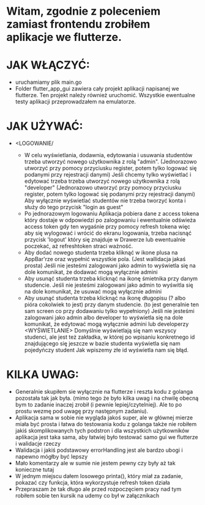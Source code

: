 # Witam, zgodnie z poleceniem zamiast frontendu zrobiłem aplikacje we flutterze.

# JAK WŁĄCZYĆ:
- uruchamiamy plik main.go 
- Folder flutter_app_gui zawiera cały projekt aplikacji napisanej we flutterze. 
  Ten projekt należy również uruchomić. 
  Wszystkie ewentualne testy aplikacji przeprowadzałem na emulatorze.
# JAK UŻYWAĆ:
  -  <LOGOWANIE/ <WYLOGOWYWANIE>
     - W celu wyświetlania, dodawnia, edytowania i usuwania studentów trzeba utworzyć nowego użytkownika z rolą "admin". 
       (Jednorazowo utworzyć przy pomocy przyciusku register, potem tylko logować się podanymi przy rejestracji danymi)
       Jeśli chcemy tylko wyświetlać i edytować trzeba trzeba utworzyć nowego użytkownika z rolą "developer"
       (Jednorazowo utworzyć przy pomocy przyciusku register, potem tylko logować się podanymi przy rejestracji danymi)
       Aby wyłącznie wyświetlać studentów nie trzeba tworzyć konta i służy do tego przycisk "login as guest" 
     - Po jednorazowym logowaniu Aplikacja pobiera dane z access tokena który dostaje w odpowiedzi po zalogowaniu
        i ewentualnie odświeża access token gdy ten wygaśnie przy pomocy refresh tokena więc aby się wylogować i wrócić do ekranu logowania, 
        trzeba nacisnąć przycisk 'logout' który się znajduje w Drawerze lub ewentualnie poczekać, aż refreshtoken straci ważność.
    <DODAWANIE>
      - Aby dodać nowego studenta trzeba kliknąć w ikone plusa na AppBar'rze oraz wypełnić wszystkie pola. (Jest wallidacja jakaś prosta)
      Jeśli nie jesteśmi zalogowani jako admin to wyświetla się na dole komunikat, że dodawać mogą wyłącznie admini
    <Usuwanie>
      - Aby usunąć studenta trzeba klicknąć na ikonę śmietnika przy danym studencie. 
      Jeśli nie jesteśmi zalogowani jako admin to wyświtla się na dole komunikat, że usuwać mogą wyłącznie admini  
    <EDYTOWANIE>
      - Aby usunąć studenta trzeba klicknąć na ikonę długopisu (? albo pióra cokolwiek to jest) przy danym studencie. 
        (to jest generalnie ten sam screen co przy dodawaniu tylko wypełniony)
      Jeśli nie jesteśmi zalogowani jako admin albo developer to wyświetla się na dole komunikat, że edytować mogą wyłącznie admini lub developerzy
    <WYŚWIETLANIE>
      Domyślnie wyświetlają się nam wszyscy studenci, ale jest też zakładka, w której 
      po wpisaniu konkretnego id znajdującego się jeszcze w bazie studenta wyświetla się nam pojedyńczy student
      Jak wpiszemy złe id wyświetla nam się błąd.
# KILKA UWAG:
  - Generalnie skupiłem sie wyłącznie na flutterze i reszta kodu z golanga pozostała tak jak była. 
      (mimo tego że było kilka uwag i na chwilę obecną bym to zadanie inaczej zrobił (i pewnie lepiej/czytelniej). 
      Ale to po prostu wezmę pod uwagę przy następnym zadaniu).
  - Aplikacja sama w sobie nie wygląda jakoś super, ale w głównej mierze miała być prosta i łatwa do testowania kodu z golanga 
      także nie robiłem jakiś skomplikowanych tych podstron i dla wszystkich użytkowników aplikacja jest taka sama, aby łatwiej było testować 
      samo gui we flutterze i walidacje rzeczy
  - Walidacja i jakiś podstawowy errorHandling jest ale bardzo ubogi i napewno mógłby być lepszy
  - Mało komentarzy ale w sumie nie jestem pewny czy były aż tak konieczne tutaj
  - W jednym miejscu dałem losowego printa(), który miał za zadanie, pokazać czy funkcja, która wykorzystuje refresh token działa
  - Przepraszam że tak długo ale przed rozpoczęciem pracy nad tym robiłem sobie ten kursik na udemy co był 
      w załącznikach
